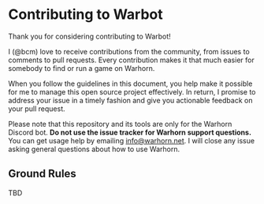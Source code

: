 # Contributing to Warbot

Thank you for considering contributing to Warbot!

I (@bcm) love to receive contributions from the community, from issues to comments to pull requests. Every contribution makes it that much easier for somebody to find or run a game on Warhorn.

When you follow the guidelines in this document, you help make it possible for me to manage this open source project effectively. In return, I promise to address your issue in a timely fashion and give you actionable feedback on your pull request.

Please note that this repository and its tools are only for the Warhorn Discord bot. **Do not use the issue tracker for Warhorn support questions.** You can get usage help by emailing [info@warhorn.net](info@warhorn.net). I will close any issue asking general questions about how to use Warhorn.

## Ground Rules

TBD
